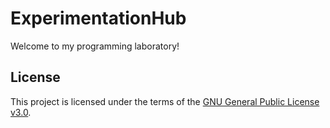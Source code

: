 # ExperimentationHub
Welcome to my programming laboratory!

## License
This project is licensed under the terms of the [GNU General Public License v3.0](LICENSE).
